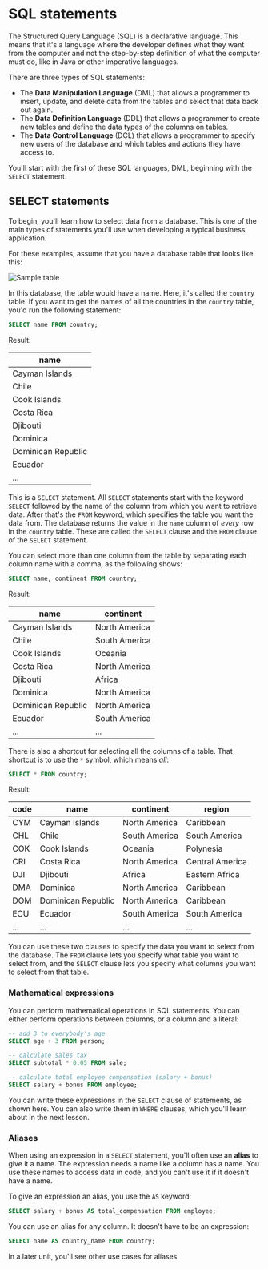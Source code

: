 # SQL statements

The Structured Query Language (SQL) is a declarative language. This means that it's a language where the developer defines what they want from the computer and not the step-by-step definition of what the computer must do, like in Java or other imperative languages.

There are three types of SQL statements:

-   The **Data Manipulation Language** (DML) that allows a programmer to insert, update, and delete data from the tables and select that data back out again.
-   The **Data Definition Language** (DDL) that allows a programmer to create new tables and define the data types of the columns on tables.
-   The **Data Control Language** (DCL) that allows a programmer to specify new users of the database and which tables and actions they have access to.

You'll start with the first of these SQL languages, DML, beginning with the `SELECT` statement.

## SELECT statements

To begin, you'll learn how to select data from a database. This is one of the main types of statements you'll use when developing a typical business application.

For these examples, assume that you have a database table that looks like this:

![Sample table](https://user-images.githubusercontent.com/94882786/164797991-e347f40a-1773-42db-9c8c-a0799fec86ff.png)

In this database, the table would have a name. Here, it's called the `country` table. If you want to get the names of all the countries in the `country` table, you'd run the following statement:

```sql
SELECT name FROM country;
```

Result:

| **name**           |
| ------------------ |
| Cayman Islands     |
| Chile              |
| Cook Islands       |
| Costa Rica         |
| Djibouti           |
| Dominica           |
| Dominican Republic |
| Ecuador            |
| ...                |

This is a `SELECT` statement. All `SELECT` statements start with the keyword `SELECT` followed by the name of the column from which you want to retrieve data. After that's the `FROM` keyword, which specifies the table you want the data from. The database returns the value in the `name` column of _every_ row in the `country` table. These are called the `SELECT` clause and the `FROM` clause of the `SELECT` statement.

You can select more than one column from the table by separating each column name with a comma, as the following shows:

```sql
SELECT name, continent FROM country;
```

Result:

| **name**           | **continent** |
| ------------------ | ------------- |
| Cayman Islands     | North America |
| Chile              | South America |
| Cook Islands       | Oceania       |
| Costa Rica         | North America |
| Djibouti           | Africa        |
| Dominica           | North America |
| Dominican Republic | North America |
| Ecuador            | South America |
| ...                | ...           |

There is also a shortcut for selecting all the columns of a table. That shortcut is to use the `*` symbol, which means _all_:

```sql
SELECT * FROM country;
```

Result:

| **code** | **name**           | **continent** | **region**      |
| -------- | ------------------ | ------------- | --------------- |
| CYM      | Cayman Islands     | North America | Caribbean       |
| CHL      | Chile              | South America | South America   |
| COK      | Cook Islands       | Oceania       | Polynesia       |
| CRI      | Costa Rica         | North America | Central America |
| DJI      | Djibouti           | Africa        | Eastern Africa  |
| DMA      | Dominica           | North America | Caribbean       |
| DOM      | Dominican Republic | North America | Caribbean       |
| ECU      | Ecuador            | South America | South America   |
| ...      | ...                | ...           | ...             |

You can use these two clauses to specify the data you want to select from the database. The `FROM` clause lets you specify what table you want to select from, and the `SELECT` clause lets you specify what columns you want to select from that table.

### Mathematical expressions
You can perform mathematical operations in SQL statements. You can either perform operations between columns, or a column and a literal:

```sql
-- add 3 to everybody's age
SELECT age + 3 FROM person;

-- calculate sales tax
SELECT subtotal * 0.05 FROM sale;

-- calculate total employee compensation (salary + bonus)
SELECT salary + bonus FROM employee;
```

You can write these expressions in the `SELECT` clause of statements, as shown here. You can also write them in `WHERE` clauses, which you'll learn about in the next lesson.

### Aliases
When using an expression in a `SELECT` statement, you'll often use an **alias** to give it a name. The expression needs a name like a column has a name. You use these names to access data in code, and you can't use it if it doesn't have a name.

To give an expression an alias, you use the `AS` keyword:

```sql
SELECT salary + bonus AS total_compensation FROM employee;
```

You can use an alias for any column. It doesn't have to be an expression:

```sql
SELECT name AS country_name FROM country;
```

In a later unit, you'll see other use cases for aliases.
